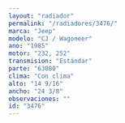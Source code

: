```yaml
---
layout: "radiador"
permalink: "/radiadores/3476/"
marca: "Jeep"
modelo: "CJ / Wagoneer"
ano: "1985"
motor: "232, 252"
transmision: "Estándar"
parte: "63080"
clima: "Con clima"
alto: "14 9/16"
ancho: "24 3/8"
observaciones: ""
id: "3476"
---
```



